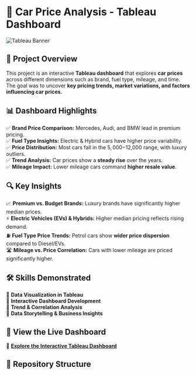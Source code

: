 # 🚗 Car Price Analysis - Tableau Dashboard

![Tableau Banner](https://public.tableau.com/thumb.jpg)  

## 📌 Project Overview  
This project is an interactive **Tableau dashboard** that explores **car prices** across different dimensions such as brand, fuel type, mileage, and time. The goal was to uncover **key pricing trends, market variations, and factors influencing car prices.**

## 📊 Dashboard Highlights  
✅ **Brand Price Comparison:** Mercedes, Audi, and BMW lead in premium pricing.  
✅ **Fuel Type Insights:** Electric & Hybrid cars have higher price variability.  
✅ **Price Distribution:** Most cars fall in the $5,000-$12,000 range, with luxury outliers.  
✅ **Trend Analysis:** Car prices show a **steady rise** over the years.  
✅ **Mileage Impact:** Lower mileage cars command **higher resale value**.  

## 🔍 Key Insights  
📈 **Premium vs. Budget Brands:** Luxury brands have significantly higher median prices.  
⚡ **Electric Vehicles (EVs) & Hybrids:** Higher median pricing reflects rising demand.  
⛽ **Fuel Type Price Trends:** Petrol cars show **wider price dispersion** compared to Diesel/EVs.  
🛣 **Mileage vs. Price Correlation:** Cars with lower mileage are priced significantly higher.  

## 🛠️ Skills Demonstrated  
🔹 **Data Visualization in Tableau**  
🔹 **Interactive Dashboard Development**  
🔹 **Trend & Correlation Analysis**  
🔹 **Data Storytelling & Business Insights**  

## 🔗 View the Live Dashboard  
🚀 **[Explore the Interactive Tableau Dashboard](https://public.tableau.com/app/profile/aditya.singh3178/viz/Book1_17393250711090/Dashboard1)**  

## 📁 Repository Structure  
